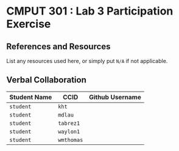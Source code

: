 # CMPUT 301 : Lab 3 Participation Exercise

## References and Resources

List any resources used here, or simply put `N/A` if not applicable.

## Verbal Collaboration

| Student Name | CCID      | Github Username |
| ------------ | --------- | --------------- |
| `student`    | `kht` |
| `student`  | `mdlau`  |
| `student`  | `tabrez1`  |
| `student`  | `waylon1`  |
| `student`  | `wmthomas`  |
